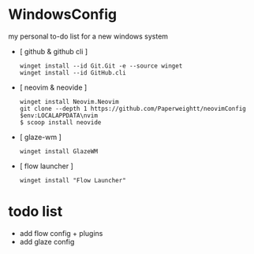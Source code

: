 # WindowsConfig
my personal to-do list for a new windows system
- [ github & github cli ]
  ```
  winget install --id Git.Git -e --source winget
  winget install --id GitHub.cli
  ```
- [ neovim & neovide ]
  ```
  winget install Neovim.Neovim
  git clone --depth 1 https://github.com/Paperweightt/neovimConfig $env:LOCALAPPDATA\nvim
  $ scoop install neovide
  ```
- [ glaze-wm ]
  ```
  winget install GlazeWM
  ```
- [ flow launcher ]
  ```
  winget install "Flow Launcher"
  ```
# todo list

- add flow config + plugins
- add glaze config
